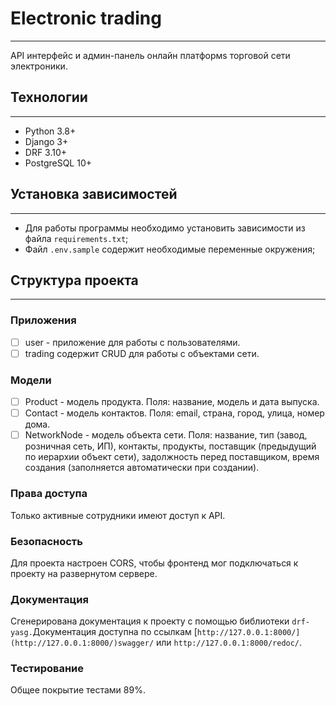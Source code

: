 # E**lectronic trading**

---

API интерфейс и админ-панель онлайн платформs торговой сети электроники.

## Технологии

---

- Python 3.8+
- Django 3+
- DRF 3.10+
- PostgreSQL 10+

## Установка зависимостей

---

- Для работы программы необходимо установить зависимости из файла `requirements.txt`;
- Файл `.env.sample` содержит необходимые переменные окружения;

## Структура проекта

---

### Приложения

- [ ]  user - приложение для работы с пользователями.
- [ ]  trading содержит CRUD для работы с объектами сети.

### Модели

- [ ]  Product - модель продукта. Поля: название, модель и дата выпуска.
- [ ]  Contact - модель контактов. Поля: email, страна, город, улица, номер дома.
- [ ]  NetworkNode - модель объекта сети. Поля: название, тип (завод, розничная сеть, ИП), контакты, продукты, поставщик (предыдущий по иерархии объект сети), задолжность перед поставщиком, время создания (заполняется автоматически при создании).

### Права доступа

Только активные сотрудники имеют доступ к API.

### Безопасность

Для проекта настроен CORS, чтобы фронтенд мог подключаться к проекту на развернутом сервере.

### Документация

Сгенерирована документация к проекту с помощью библиотеки `drf-yasg.`Документация доступна по ссылкам [`http://127.0.0.1:8000/](http://127.0.0.1:8000/)swagger/` или  `http://127.0.0.1:8000/redoc/`.

### Тестирование

Общее покрытие тестами 89%.